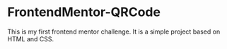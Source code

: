 # FrontendMentor-QRCode
This is my first frontend mentor challenge. 
It is a simple project based on HTML and CSS.
